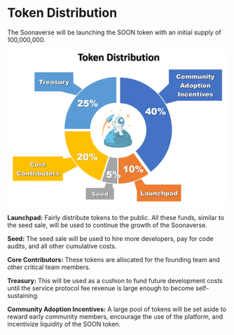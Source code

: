 # Token Distribution

The Soonaverse will be launching the SOON token with an initial supply of 100,000,000.



![](<../.gitbook/assets/image (26) (1) (1).png>)

**Launchpad:** Fairly distribute tokens to the public. All these funds, similar to the seed sale, will be used to continue the growth of the Soonaverse.

**Seed:** The seed sale will be used to hire more developers, pay for code audits, and all other cumulative costs.

**Core Contributors:** These tokens are allocated for the founding team and other critical team members.

**Treasury:** This will be used as a cushion to fund future development costs until the service protocol fee revenue is large enough to become self-sustaining.

**Community Adoption Incentives:** A large pool of tokens will be set aside to reward early community members, encourage the use of the platform, and incentivize liquidity of the SOON token.
